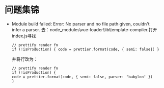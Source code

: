 # 问题集锦
- Module build failed: Error: No parser and no file path given, couldn't infer a parser.
    去：node_modules\vue-loader\lib\template-compiler.打开index.js寻找
    ```
    // prettify render fn 
    if (!isProduction) { code = prettier.format(code, { semi: false}) }
    ```
	并将行改为：
    ```
	// prettify render fn
    if (!isProduction) {
    code = prettier.format(code, { semi: false, parser: 'babylon' })
    }
    ```
